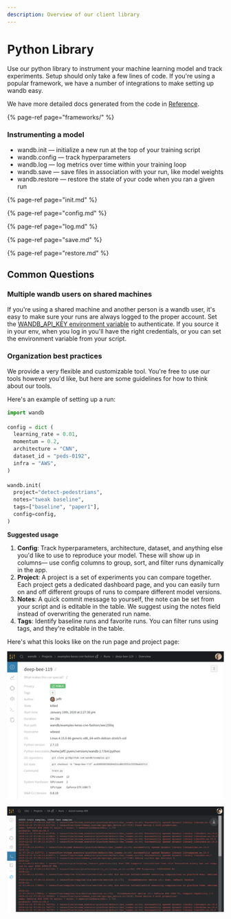 ```yaml
---
description: Overview of our client library
---
```


# Python Library

Use our python library to instrument your machine learning model and track experiments. Setup should only take a few lines of code. If you're using a popular framework, we have a number of integrations to make setting up wandb easy.

We have more detailed docs generated from the code in [Reference](reference/).

{% page-ref page="frameworks/" %}

### **Instrumenting a model**

* wandb.init — initialize a new run at the top of your training script
* wandb.config — track hyperparameters
* wandb.log — log metrics over time within your training loop
* wandb.save — save files in association with your run, like model weights
* wandb.restore — restore the state of your code when you ran a given run

{% page-ref page="init.md" %}

{% page-ref page="config.md" %}

{% page-ref page="log.md" %}

{% page-ref page="save.md" %}

{% page-ref page="restore.md" %}

## Common Questions

### Multiple wandb users on shared machines



If you're using a shared machine and another person is a wandb user, it's easy to make sure your runs are always logged to the proper account. Set the [WANDB\_API\_KEY environment variable](advanced/environment-variables.md) to authenticate. If you source it in your env, when you log in you'll have the right credentials, or you can set the environment variable from your script.

### Organization best practices <a id="best-practices"></a>

We provide a very flexible and customizable tool. You're free to use our tools however you'd like, but here are some guidelines for how to think about our tools.

Here's an example of setting up a run:

```python
import wandb

config = dict (
  learning_rate = 0.01,
  momentum = 0.2,
  architecture = "CNN",
  dataset_id = "peds-0192",
  infra = "AWS",
)

wandb.init(
  project="detect-pedestrians",
  notes="tweak baseline",
  tags=["baseline", "paper1"],
  config=config,
)
```

**Suggested usage**

1. **Config**: Track hyperparameters, architecture, dataset, and anything else you'd like to use to reproduce your model. These will show up in columns— use config columns to group, sort, and filter runs dynamically in the app.
2. **Project**: A project is a set of experiments you can compare together. Each project gets a dedicated dashboard page, and you can easily turn on and off different groups of runs to compare different model versions.
3. **Notes**: A quick commit message to yourself, the note can be set from your script and is editable in the table. We suggest using the notes field instead of overwriting the generated run name.
4. **Tags**: Identify baseline runs and favorite runs. You can filter runs using tags, and they're editable in the table.

Here's what this looks like on the run page and project page:

![Example overview tab on the run page](../.gitbook/assets/image%20%2811%29.png)

![Example table on the project page](../.gitbook/assets/image%20%2831%29.png)

